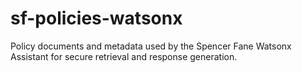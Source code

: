 # sf-policies-watsonx
Policy documents and metadata used by the Spencer Fane Watsonx Assistant for secure retrieval and response generation.
